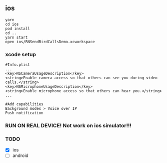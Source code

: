 ## ios

```
yarn
cd ios
pod install
cd ..
yarn start
open ios/RNSendBirdCallsDemo.xcworkspace
```

### xcode setup
```
#Info.plist
...
<key>NSCameraUsageDescription</key>
<string>Enable camera access so that others can see you during video calls.</string>
<key>NSMicrophoneUsageDescription</key>
<string>Enable microphone access so that others can hear you.</string>
...

#Add capabilities
Background modes > Voice over IP
Push notification
```

### RUN ON REAL DEVICE! Not work on ios simulator!!!

### TODO
- [x] ios
- [ ] android
